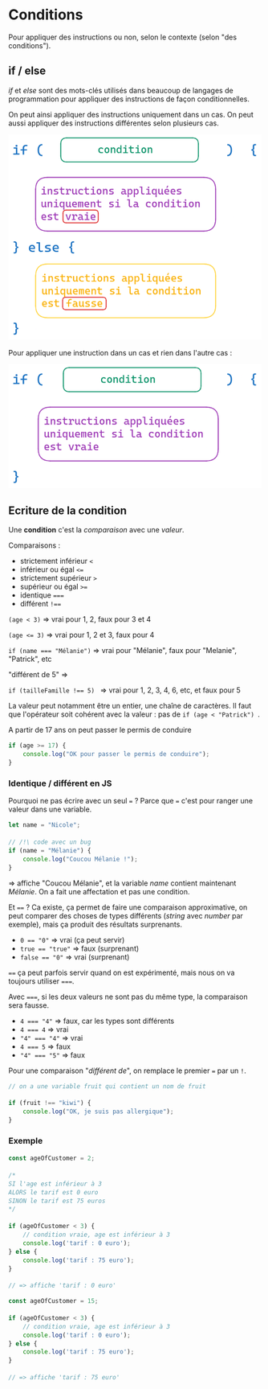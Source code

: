 # Conditions

Pour appliquer des instructions ou non, selon le contexte (selon "des conditions").

## if / else

_if_ et _else_ sont des mots-clés utilisés dans beaucoup de langages de programmation pour appliquer des instructions de façon conditionnelles.

On peut ainsi appliquer des instructions uniquement dans un cas. On peut aussi appliquer des instructions différentes selon plusieurs cas.

![](./schemas/conditions_if_else.png)

Pour appliquer une instruction dans un cas et rien dans l'autre cas :

![](./schemas/conditions_if.png)


## Ecriture de la condition

Une **condition** c'est la _comparaison_ avec une _valeur_.

Comparaisons :
- strictement inférieur `<`
- inférieur ou égal `<=`
- strictement supérieur `>`
- supérieur ou égal `>=`
- identique `===`
- différent `!==`

`(age < 3)` => vrai pour 1, 2, faux pour 3 et 4

`(age <= 3)` => vrai pour 1, 2 et 3, faux pour 4

`if (name === "Mélanie")` => vrai pour "Mélanie", faux pour "Melanie", "Patrick", etc

"différent de 5" =>

`if (tailleFamille !== 5) ` => vrai pour 1, 2, 3, 4, 6, etc, et faux pour 5

La valeur peut notamment être un entier, une chaîne de caractères. Il faut que l'opérateur soit cohérent avec la valeur : pas de `if (age < "Patrick") `.

A partir de 17 ans on peut passer le permis de conduire

```js
if (age >= 17) {
    console.log("OK pour passer le permis de conduire");
}
```

### Identique / différent en JS

Pourquoi ne pas écrire avec un seul `=` ? Parce que `=` c'est pour ranger une valeur dans une variable.

```js
let name = "Nicole";

// /!\ code avec un bug
if (name = "Mélanie") {
    console.log("Coucou Mélanie !");
}
```

=> affiche "Coucou Mélanie", et la variable _name_ contient maintenant _Mélanie_. On a fait une affectation et pas une condition.

Et `==` ? Ca existe, ça permet de faire une comparaison approximative, on peut comparer des choses de types différents (_string_ avec _number_ par exemple), mais ça produit des résultats surprenants.

- `0 == "0"` => vrai (ça peut servir)
- `true == "true"` => faux (surprenant)
- `false == "0"` => vrai (surprenant)
  
`==` ça peut parfois servir quand on est expérimenté, mais nous on va toujours utiliser `===`.

Avec `===`, si les deux valeurs ne sont pas du même type, la comparaison sera fausse.

- `4 === "4"` => faux, car les types sont différents
- `4 === 4` => vrai
- `"4" === "4"` => vrai
- `4 === 5` => faux
- `"4" === "5"` => faux


Pour une comparaison "_différent de_", on remplace le premier `=` par un `!`.

```js
// on a une variable fruit qui contient un nom de fruit

if (fruit !== "kiwi") {
    console.log("OK, je suis pas allergique");
}
```

### Exemple

```js
const ageOfCustomer = 2;

/*
SI l'age est inférieur à 3
ALORS le tarif est 0 euro
SINON le tarif est 75 euros
*/

if (ageOfCustomer < 3) {
    // condition vraie, age est inférieur à 3
    console.log('tarif : 0 euro');
} else {
    console.log('tarif : 75 euro');
}

// => affiche 'tarif : 0 euro'
```

```js
const ageOfCustomer = 15;

if (ageOfCustomer < 3) {
    // condition vraie, age est inférieur à 3
    console.log('tarif : 0 euro');
} else {
    console.log('tarif : 75 euro');
}

// => affiche 'tarif : 75 euro'
```



